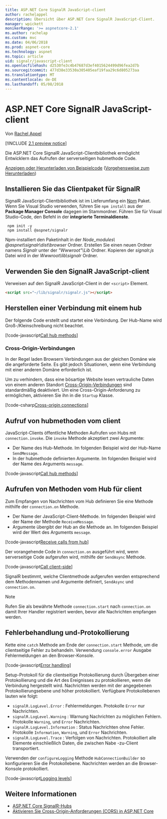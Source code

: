 ```yaml
---
title: ASP.NET Core SignalR JavaScript-client
author: rachelappel
description: Übersicht über ASP.NET Core SignalR JavaScript-Client.
manager: wpickett
monikerRange: '>= aspnetcore-2.1'
ms.author: rachelap
ms.custom: mvc
ms.date: 04/06/2018
ms.prod: aspnet-core
ms.technology: aspnet
ms.topic: article
uid: signalr/javascript-client
ms.openlocfilehash: d2530fe3c4b47687d3ef4015624499d96fea2d7b
ms.sourcegitcommit: 477d38e33530a305405eaf19faa29c6d805273aa
ms.translationtype: MT
ms.contentlocale: de-DE
ms.lasthandoff: 05/08/2018
---
```

# <a name="aspnet-core-signalr-javascript-client"></a>ASP.NET Core SignalR JavaScript-client

Von [Rachel Appel](http://twitter.com/rachelappel)

[!INCLUDE [2.1 preview notice](~/includes/2.1.md)]

Die ASP.NET Core SignalR JavaScript-Clientbibliothek ermöglicht Entwicklern das Aufrufen der serverseitigen hubmethode Code.

[Anzeigen oder Herunterladen von Beispielcode](https://github.com/aspnet/Docs/tree/live/aspnetcore/signalr/javascript-client/sample) ([Vorgehensweise zum Herunterladen](xref:tutorials/index#how-to-download-a-sample))

## <a name="install-the-signalr-client-package"></a>Installieren Sie das Clientpaket für SignalR

SignalR JavaScript-Clientbibliothek ist im Lieferumfang ein [Npm](https://www.npmjs.com/) Paket. Wenn Sie Visual Studio verwenden, führen Sie `npm install` aus der **Package Manager Console** dagegen im Stammordner. Führen Sie für Visual Studio-Code, den Befehl in der **integrierte Terminaldienste**.

  ```console
   npm init -y
   npm install @aspnet/signalr
  ```

Npm-installiert den Paketinhalt in der *Node_modules\\ @aspnet\signalr\dist\browser*  Ordner. Erstellen Sie einen neuen Ordner namens *Signalr* unter der *"Wwwroot"\\Lib* Ordner. Kopieren der *signalr.js* Datei wird in der *Wwwroot\lib\signalr* Ordner.

## <a name="use-the-signalr-javascript-client"></a>Verwenden Sie den SignalR JavaScript-client

Verweisen auf den SignalR JavaScript-Client in der `<script>` Element.

```html
<script src="~/lib/signalr/signalr.js"></script>
```

## <a name="connect-to-a-hub"></a>Herstellen einer Verbindung mit einem hub

Der folgende Code erstellt und startet eine Verbindung. Der Hub-Name wird Groß-/Kleinschreibung nicht beachtet.

[!code-javascript[Call hub methods](javascript-client/sample/wwwroot/js/chat.js?range=9-12,28)]

### <a name="cross-origin-connections"></a>Cross-Origin-Verbindungen

In der Regel laden Browsern Verbindungen aus der gleichen Domäne wie die angeforderte Seite. Es gibt jedoch Situationen, wenn eine Verbindung mit einer anderen Domäne erforderlich ist.

Um zu verhindern, dass eine bösartige Website lesen vertrauliche Daten von einem anderen Standort [Cross-Origin-Verbindungen](xref:security/cors) sind standardmäßig deaktiviert. Um eine Cross-Origin-Anforderung zu ermöglichen, aktivieren Sie ihn in die `Startup` Klasse.

[!code-csharp[Cross-origin connections](javascript-client/sample/Startup.cs?highlight=29-34,55)]

## <a name="call-hub-methods-from-client"></a>Aufruf von hubmethoden vom client

JavaScript-Clients öffentliche Methoden Aufrufen von Hubs mit `connection.invoke`. Die `invoke` Methode akzeptiert zwei Argumente:

* Der Name des Hub-Methode. Im folgenden Beispiel wird der Hub-Name `SendMessage`.
* In der hubmethode definierten Argumente. Im folgenden Beispiel wird der Name des Arguments `message`.

[!code-javascript[Call hub methods](javascript-client/sample/wwwroot/js/chat.js?range=24)]

## <a name="call-client-methods-from-hub"></a>Aufrufen von Methoden vom Hub für client

Zum Empfangen von Nachrichten vom Hub definieren Sie eine Methode mithilfe der `connection.on` Methode.

* Der Name der JavaScript-Client-Methode. Im folgenden Beispiel wird der Name der Methode `ReceiveMessage`.
* Argumente übergibt der Hub an die Methode an. Im folgenden Beispiel wird der Wert des Arguments `message`.

[!code-javascript[Receive calls from hub](javascript-client/sample/wwwroot/js/chat.js?range=14-19)]

Der vorangehende Code in `connection.on` ausgeführt wird, wenn serverseitige Code aufgerufen wird, mithilfe der `SendAsync` Methode.

[!code-javascript[Call client-side](javascript-client/sample/hubs/chathub.cs?range=8-11)]

SignalR bestimmt, welche Clientmethode aufgerufen werden entsprechend dem Methodennamen und Argumente definiert, `SendAsync` und `connection.on`.

> [!NOTE]
> Rufen Sie als bewährte Methode `connection.start` nach `connection.on` damit Ihrer Handler registriert werden, bevor alle Nachrichten empfangen werden.

## <a name="error-handling-and-logging"></a>Fehlerbehandlung und-Protokollierung

Kette eine `catch` Methode am Ende der `connection.start` Methode, um die clientseitige Fehler zu behandeln. Verwendung `console.error` Ausgabe Fehlermeldungen an den Browser-Konsole.

[!code-javascript[Error handling](javascript-client/sample/wwwroot/js/chat.js?range=28)]

Setup-Protokoll für die clientseitige Protokollierung durch Übergeben einer Protokollierung und die Art des Ereignisses zu protokollieren, wenn die Verbindung hergestellt wird. Nachrichten werden mit der angegebenen Protokollierungsebene und höher protokolliert. Verfügbare Protokollebenen lauten wie folgt:

* `signalR.LogLevel.Error` : Fehlermeldungen. Protokolle `Error` nur Nachrichten.
* `signalR.LogLevel.Warning` : Warnung Nachrichten zu möglichen Fehlern. Protokolle `Warning`, und `Error` Nachrichten.
* `signalR.LogLevel.Information` : Status Nachrichten ohne Fehler. Protokolle `Information`, `Warning`, und `Error` Nachrichten.
* `signalR.LogLevel.Trace` : Verfolgen von Nachrichten. Protokolliert alle Elemente einschließlich Daten, die zwischen Nabe -zu-Client transportiert.

Verwenden der `configureLogging` Methode `HubConnectionBuilder` so konfigurieren Sie die Protokollebene. Nachrichten werden an die Browser-Konsole protokolliert.

[!code-javascript[Logging levels](javascript-client/sample/wwwroot/js/chat.js?range=11)]

## <a name="related-resources"></a>Weitere Informationen

* [ASP.NET Core SignalR-Hubs](xref:signalr/hubs)
* [Aktivieren Sie Cross-Origin-Anforderungen (CORS) in ASP.NET Core](xref:security/cors)